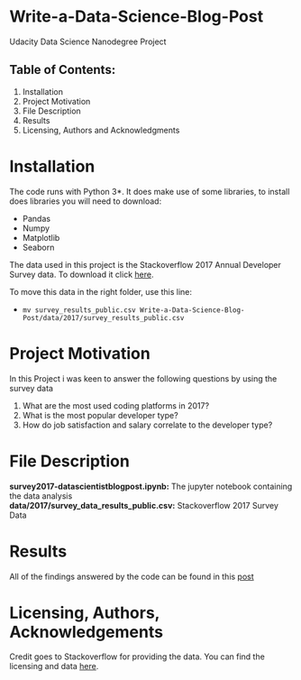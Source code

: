 # Write-a-Data-Science-Blog-Post

Udacity Data Science Nanodegree Project

 ## Table of Contents:

1. Installation
2. Project Motivation
3. File Description
4. Results
5. Licensing, Authors and Acknowledgments

# Installation

The code runs with Python 3*. It does make use of some libraries, to install does libraries you will need to download:
- Pandas
- Numpy
- Matplotlib
- Seaborn

The data used in this project is the Stackoverflow 2017 Annual Developer Survey data. To download it click [here](https://www.kaggle.com/datasets/stackoverflow/so-survey-2017).

To move this data in the right folder, use this line:

 - `mv survey_results_public.csv Write-a-Data-Science-Blog-Post/data/2017/survey_results_public.csv`


# Project Motivation

In this Project i was keen to answer the following questions by using the survey data

1. What are the most used coding platforms in 2017?
2. What is the most popular developer type?
3. How do job satisfaction and salary correlate to the developer type?


# File Description

**survey2017-datascientistblogpost.ipynb:** The jupyter notebook containing the data analysis
<br>**data/2017/survey_data_results_public.csv:** Stackoverflow 2017 Survey Data


# Results

All of the findings answered by the code can be found in this [post](https://medium.com/@liviusdegraaf/what-is-the-most-popular-developer-type-in-2017-b0df5af82ac2)


# Licensing, Authors, Acknowledgements

Credit goes to Stackoverflow for providing the data. You can find the licensing and data [here](https://www.kaggle.com/datasets/stackoverflow/so-survey-2017).




